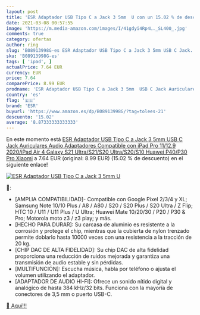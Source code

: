 ```yaml
---
layout: post
title: 'ESR Adaptador USB Tipo C a Jack 3 5mm  U con un 15.02 % de descuento'
date: 2021-03-08 00:57:55
image: 'https://m.media-amazon.com/images/I/41gdyi4Rp4L._SL400_.jpg'
comments: true
category: ofertas
author: ring
slug: 'B08913998G-es ESR Adaptador USB Tipo C a Jack 3 5mm USB C Jack...'
sku: 'B08913998G-es'
tags: [ 'ipad', ]
actualPrice: 7.64 EUR
currency: EUR
price: 7.64
comparePrice: 8.99 EUR
prodname: 'ESR Adaptador USB Tipo C a Jack 3 5mm  USB C Jack Auriculares Audio Adaptadores Compatible con iPad Pro 11/12.9 2020/iPad Air 4  Galaxy S21 Ultra/S21/S20 Ultra/S20/S10  Huawei P40/P30 Pro  Xiaomi'
country: 'es'
flag: '🇪🇸'
brand: 'ESR'
buyurl: 'https://www.amazon.es/dp/B08913998G/?tag=tolees-21'
descuento: '15.02'
average: '8.87333333333333'
---
```


En este momento está [ESR Adaptador USB Tipo C a Jack 3 5mm  USB C Jack Auriculares Audio Adaptadores Compatible con iPad Pro 11/12.9 2020/iPad Air 4  Galaxy S21 Ultra/S21/S20 Ultra/S20/S10  Huawei P40/P30 Pro  Xiaomi](https://www.amazon.es/dp/B08913998G/?tag=tolees-21) a 7.64 EUR (original: 8.99 EUR) (15.02 %  de descuento) en el siguiente enlace!

[![ESR Adaptador USB Tipo C a Jack 3 5mm  U](https://m.media-amazon.com/images/I/41gdyi4Rp4L._SL400_.jpg)](https://www.amazon.es/dp/B08913998G/?tag=tolees-21)

🔎:

- [AMPLIA COMPATIBILIDAD]- Compatible con Google Pixel 2/3/4 y XL; Samsung Note 10/10 Plus / A8 / A80 / S20 / S20 Plus / S20 Ultra / Z Flip; HTC 10 / U11 / U11 Plus / U Ultra; Huawei Mate 10/20/30 / P20 / P30 & Pro; Motorola moto z3 / z3 play; y más.
- [HECHO PARA DURAR]: Su carcasa de aluminio es resistente a la corrosión y protege el chip, mientras que la cubierta de nylon trenzado permite doblarlo hasta 10000 veces con una resistencia a la tracción de 20 kg.
- [CHIP DAC DE ALTA FIDELIDAD]: Su chip DAC de alta fidelidad proporciona una reducción de ruidos mejorada y garantiza una transmisión de audio estable y sin pérdidas.
- [MULTIFUNCIÓN]: Escucha música, habla por teléfono o ajusta el volumen utilizando el adaptador.
- [ADAPTADOR DE AUDIO HI-FI]: Ofrece un sonido nítido digital y analógico de hasta 384 kHz/32 bits. Funciona con la mayoría de conectores de 3,5 mm o puerto USB-C.

[🛒 Aquí!!!](https://www.amazon.es/dp/B08913998G/?tag=tolees-21)
